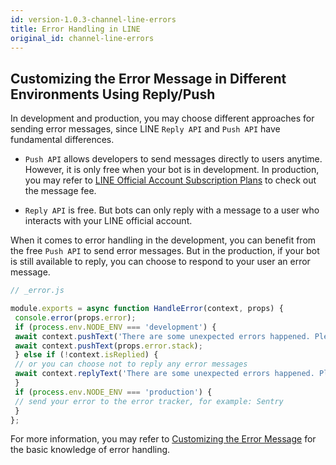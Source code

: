 ```yaml
---
id: version-1.0.3-channel-line-errors
title: Error Handling in LINE
original_id: channel-line-errors
---
```


## Customizing the Error Message in Different Environments Using Reply/Push

In development and production, you may choose different approaches for sending error messages, since LINE `Reply API` and `Push API` have fundamental differences.

- `Push API` allows developers to send messages directly to users anytime. However, it is only free when your bot is in development. In production, you may refer to [LINE Official Account Subscription Plans](https://www.linebiz.com/id-en/service/line-account-connect/) to check out the message fee.

- `Reply API` is free. But bots can only reply with a message to a user who interacts with your LINE official account.

When it comes to error handling in the development, you can benefit from the free `Push API` to send error messages. But in the production, if your bot is still available to reply, you can choose to respond to your user an error message.

```js
// _error.js

module.exports = async function HandleError(context, props) {
 console.error(props.error);
 if (process.env.NODE_ENV === 'development') {
 await context.pushText('There are some unexpected errors happened. Please try again later, sorry for the inconvenience.');
 await context.pushText(props.error.stack);
 } else if (!context.isReplied) {
 // or you can choose not to reply any error messages
 await context.replyText('There are some unexpected errors happened. Please try again later, sorry for the inconvenience.'
 }
 if (process.env.NODE_ENV === 'production') {
 // send your error to the error tracker, for example: Sentry
 }
};
```

For more information, you may refer to [Customizing the Error Message](the-basics-errors.md) for the basic knowledge of error handling.
